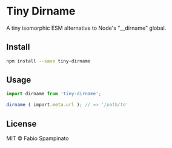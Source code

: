 # Tiny Dirname

A tiny isomorphic ESM alternative to Node's "__dirname" global.

## Install

```sh
npm install --save tiny-dirname
```

## Usage

```ts
import dirname from 'tiny-dirname';

dirname ( import.meta.url ); // => '/path/to'
```

## License

MIT © Fabio Spampinato
